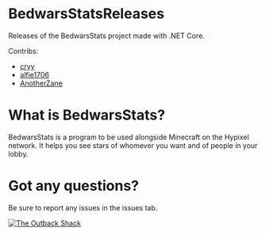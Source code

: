 # BedwarsStatsReleases
Releases of the BedwarsStats project made with .NET Core.

Contribs:
 - [cryy](https://github.com/cryy/)
 - [alfie1706](https://github.com/alfie1706/)
 - [AnotherZane](https://github.com/AnotherZane/)

# What is BedwarsStats?
BedwarsStats is a program to be used alongside Minecraft on the Hypixel network. It helps you see stars of whomever you want and of people in your lobby.

# Got any questions?
Be sure to report any issues in the issues tab.

[![The Outback Shack](https://discordapp.com/api/guilds/364790259608846337/embed.png?style=banner3)](https://discord.gg/2gwFKq6)
